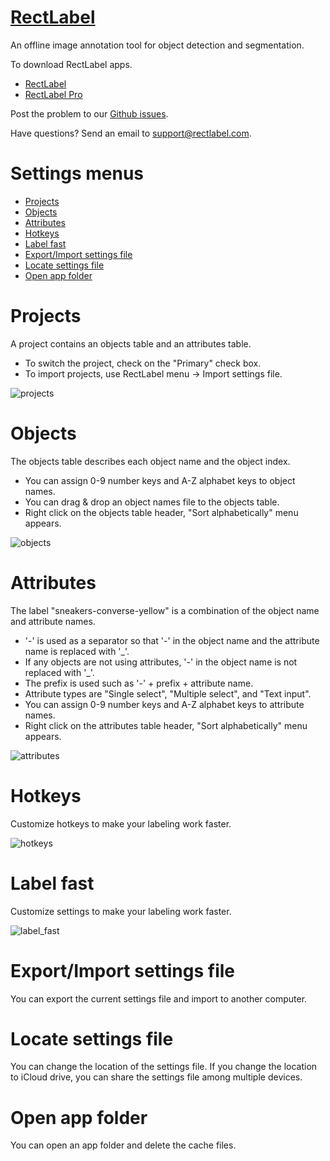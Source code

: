 # [RectLabel](https://rectlabel.com)
An offline image annotation tool for object detection and segmentation.

To download RectLabel apps.
- [RectLabel](https://apps.apple.com/app/id1210181730)
- [RectLabel Pro](https://apps.apple.com/app/id1490990105)

Post the problem to our [Github issues](https://github.com/ryouchinsa/Rectlabel-support/issues).

Have questions? Send an email to support@rectlabel.com.

# Settings menus
- [Projects](https://rectlabel.com/settings#projects)
- [Objects](https://rectlabel.com/settings#objects)
- [Attributes](https://rectlabel.com/settings#attributes)
- [Hotkeys](https://rectlabel.com/settings#hotkeys)
- [Label fast](https://rectlabel.com/settings#label-fast)
- [Export/Import settings file](https://rectlabel.com/settings#exportimport-settings-file)
- [Locate settings file](https://rectlabel.com/settings#locate-settings-file)
- [Open app folder](https://rectlabel.com/settings#open-app-folder)

# Projects
A project contains an objects table and an attributes table.
- To switch the project, check on the "Primary" check box.
- To import projects, use RectLabel menu -> Import settings file.

![projects](https://github.com/ryouchinsa/ryouchinsa.github.io/assets/1954306/b0a14482-a947-4816-bb0a-e16f265efc42)

# Objects
The objects table describes each object name and the object index.
- You can assign 0-9 number keys and A-Z alphabet keys to object names.
- You can drag & drop an object names file to the objects table.
- Right click on the objects table header, "Sort alphabetically" menu appears.

![objects](https://github.com/ryouchinsa/ryouchinsa.github.io/assets/1954306/d21486a7-e9a4-477a-93c6-7d841ea9af96)

# Attributes
The label "sneakers-converse-yellow" is a combination of the object name and attribute names.
- '-' is used as a separator so that '-' in the object name and the attribute name is replaced with '\_'.
- If any objects are not using attributes, '-' in the object name is not replaced with '\_'.
- The prefix is used such as '-' + prefix + attribute name.
- Attribute types are "Single select", "Multiple select", and "Text input".
- You can assign 0-9 number keys and A-Z alphabet keys to attribute names.
- Right click on the attributes table header, "Sort alphabetically" menu appears.

![attributes](https://github.com/ryouchinsa/ryouchinsa.github.io/assets/1954306/a4fb8154-3391-49c2-94d0-20513395a085)

# Hotkeys
Customize hotkeys to make your labeling work faster.

![hotkeys](https://github.com/ryouchinsa/ryouchinsa.github.io/assets/1954306/e4933560-769d-490a-addc-80e9b3643c68)

# Label fast
Customize settings to make your labeling work faster.

![label_fast](https://github.com/ryouchinsa/ryouchinsa.github.io/assets/1954306/d73f7c26-41f2-4b08-b389-5f58bc0ad487)

# Export/Import settings file
You can export the current settings file and import to another computer.

# Locate settings file
You can change the location of the settings file. If you change the location to iCloud drive, you can share the settings file among multiple devices.

# Open app folder
You can open an app folder and delete the cache files.

